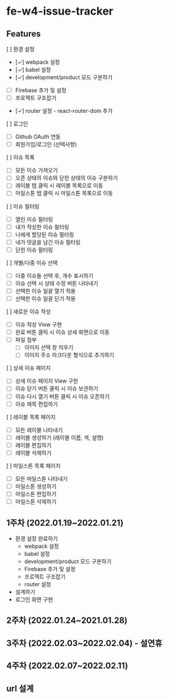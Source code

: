 # fe-w4-issue-tracker

## Features

[ ] 환경 설정

- [✓] webpack 설정
- [✓] babel 설정
- [✓] development/product 모드 구분하기
- [ ] Firebase 추가 및 설정
- [ ] 프로젝트 구조잡기
- [✓] router 설정 - react-router-dom 추가

[ ] 로그인

- [ ] Github OAuth 연동
- [ ] 회원가입/로그인 (선택사항)

[ ] 이슈 목록

- [ ] 모든 이슈 가져오기
- [ ] 오픈 상태의 이슈와 닫힌 상태의 이슈 구분하기
- [ ] 레이블 탭 클릭 시 레이블 목록으로 이동
- [ ] 마일스톤 탭 클릭 시 마일스톤 목록으로 이동

[ ] 이슈 필터링

- [ ] 열린 이슈 필터링
- [ ] 내가 작성한 이슈 필터링
- [ ] 나에게 할당된 이슈 필터링
- [ ] 내가 댓글을 남긴 이슈 필터링
- [ ] 닫힌 이슈 필터링

[ ] 개별/다중 이슈 선택

- [ ] 다중 이슈들 선택 후, 개수 표시하기
- [ ] 이슈 선택 시 상태 수정 버튼 나타내기
- [ ] 선택한 이슈 일괄 열기 적용
- [ ] 선택한 이슈 일괄 닫기 적용

[ ] 새로운 이슈 작성

- [ ] 이슈 작성 View 구현
- [ ] 완료 버튼 클릭 시 이슈 상세 화면으로 이동
- [ ] 파일 첨부
  - [ ] 이미지 선택 창 띄우기
  - [ ] 이미지 주소 마크다운 형식으로 추가하기

[ ] 상세 이슈 페이지

- [ ] 상세 이슈 페이지 View 구현
- [ ] 이슈 닫기 버튼 클릭 시 이슈 보관하기
- [ ] 이슈 다시 열기 버튼 클릭 시 이슈 오픈하기
- [ ] 이슈 제목 편집하기

[ ] 레이블 목록 페이지

- [ ] 모든 레이블 나타내기
- [ ] 레이블 생성하기 (레이블 이름, 색, 설명)
- [ ] 레이블 편집하기
- [ ] 레이블 삭제하기

[ ] 마일스톤 목록 페이지

- [ ] 모든 마일스톤 나타내기
- [ ] 마일스톤 생성하기
- [ ] 마일스톤 편집하기
- [ ] 마일스톤 삭제하기

## 1주차 (2022.01.19~2022.01.21)

- 환경 설정 완료하기
  - webpack 설정
  - babel 설정
  - development/product 모드 구분하기
  - Firebase 추가 및 설정
  - 프로젝트 구조잡기
  - router 설정
- 설계하기
- 로그인 화면 구현

## 2주차 (2022.01.24~2021.01.28)

## 3주차 (2022.02.03~2022.02.04) - 설연휴

## 4주차 (2022.02.07~2022.02.11)

## url 설계
